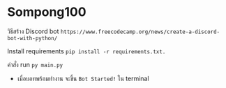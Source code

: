 # Sompong100

วิธีสร้าง Discord bot
```https://www.freecodecamp.org/news/create-a-discord-bot-with-python/```

Install requirements
```pip install -r requirements.txt.```

คำสั่ง run
```py main.py```

- เมื่อบอทพร้อมทำงาน จะขึ้น ```Bot Started!``` ใน terminal
